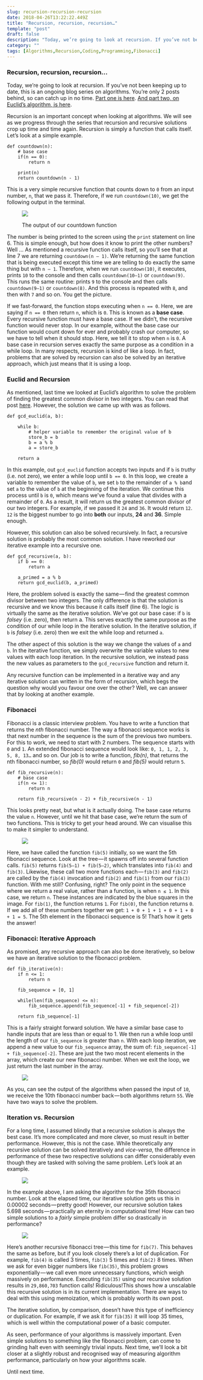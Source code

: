 ```yaml
---
slug: recursion-recursion-recursion
date: 2018-04-26T13:22:22.449Z
title: "Recursion, recursion, recursion…"
template: "post"
draft: false
description: "Today, we’re going to look at recursion. If you’ve not been keeping up to date, this is an ongoing blog series on algorithms. You’re only 2 posts behind, so can catch up in no time. Part one is here…"
category: ""
tags: [Algorithms,Recursion,Coding,Programming,Fibonacci]
---
```


### Recursion, recursion, recursion…

Today, we’re going to look at recursion. If you’ve not been keeping up to date, this is an ongoing blog series on algorithms. You’re only 2 posts behind, so can catch up in no time. [Part one is here](https://medium.com/@timrooke1991/mmmm-algorithms-c3580097680a). [And part two, on Euclid’s algorithm, is here](https://medium.com/@timrooke1991/gcd-euclid-and-efficient-algorithms-8b83af5325fa).

Recursion is an important concept when looking at algorithms. We will see as we progress through the series that recursion and recursive solutions crop up time and time again. Recursion is simply a function that calls itself. Let’s look at a simple example.

```
def countdown(n):
    # base case
    if(n == 0): 
        return n
    
    print(n)
    return countdown(n - 1)
```

This is a very simple recursive function that counts down to `0` from an input number, `n`, that we pass it. Therefore, if we run `countdown(10)`, we get the following output in the terminal.

<figure>

![](/media/recursion-recursion-recursion-0.png)

<figcaption>The output of our countdown function</figcaption></figure>

The number is being printed to the screen using the `print` statement on line 6. This is simple enough, but how does it know to print the other numbers? Well … As mentioned a recursive function calls itself, so you’ll see that at line 7 we are returning `countdown(n — 1)`. We’re returning the same function that is being executed except this time we are telling to do exactly the same thing but with `n — 1`. Therefore, when we run `countdown(10)`, it executes, prints `10` to the console and then calls `countdown(10–1)` or `countdown(9)`. This runs the same routine: prints `9` to the console and then calls `countdown(9–1)` or `countdown(8)`. And this process is repeated with `8`, and then with `7` and so on. You get the picture.

If we fast-forward, the function stops executing when `n == 0`. Here, we are saying if `n == 0` then return `n`, which is `0`. This is known as a **base case**. Every recursive function must have a base case. If we didn’t, the recursive function would never stop. In our example, without the base case our function would count down for ever and probably crash our computer, so we have to tell when it should stop. Here, we tell it to stop when `n` is `0`. A base case in recursion serves exactly the same purpose as a condition in a while loop. In many respects, recursion is kind of like a loop. In fact, problems that are solved by recursion can also be solved by an iterative approach, which just means that it is using a loop.

### Euclid and Recursion

As mentioned, last time we looked at Euclid’s algorithm to solve the problem of finding the greatest common divisor in two integers. You can read that post [here](https://medium.com/@timrooke1991/gcd-euclid-and-efficient-algorithms-8b83af5325fa). However, the solution we came up with was as follows.

```
def gcd_euclid(a, b):
    
    while b:
        # helper variable to remember the original value of b
        store_b = b
        b = a % b
        a = store_b
      
    return a 
```

In this example, out `gcd_euclid` function accepts two inputs and if `b` is _truthy_ (i.e. not zero), we enter a while loop until `b == 0`. In this loop, we create a variable to remember the value of `b`, we set `b` to the remainder of `a % b`and set `a` to the value of `b` at the beginning of the iteration. We continue this process until `b` is `0`, which means we’ve found a value that divides with a remainder of `0`. As a result, it will return us the greatest common divisor of our two integers. For example, if we passed it `24` and `36`. It would return `12`. `12` is the biggest number to go into **both** our inputs, **24** and **36**. Simple enough.

However, this solution can also be solved recursively. In fact, a recursive solution is probably the most common solution. I have reworked our iterative example into a recursive one.

```
def gcd_recursive(a, b):
    if b == 0:
        return a

    a_primed = a % b
    return gcd_euclid(b, a_primed)
```

Here, the problem solved is exactly the same — find the greatest common divisor between two integers. The only difference is that the solution is recursive and we know this because it calls itself (line 6). The logic is virtually the same as the iterative solution. We’ve got our base case: if `b` is _falsey_ (i.e. zero), then return a. This serves exactly the same purpose as the condition of our while loop in the iterative solution. In the iterative solution, if `b` is _falsey_ (i.e. zero) then we exit the while loop and returned `a`.

The other aspect of this solution is the way we change the values of `a` and `b`. In the iterative function, we simply overwrite the variable values to new values with each loop iteration. In the recursive solution, we instead pass the new values as parameters to the `gcd_recursive` function and return it.

Any recursive function can be implemented in a iterative way and any iterative solution can written in the form of recursion, which begs the question why would you favour one over the other? Well, we can answer that by looking at another example.

### Fibonacci

Fibonacci is a classic interview problem. You have to write a function that returns the _nth_ fibonacci number. The way a fibonacci sequence works is that next number in the sequence is the sum of the previous two numbers. For this to work, we need to start with 2 numbers. The sequence starts with `0` and `1`. An extended fibonacci sequence would look like: `0, 1, 1, 2, 3, 5, 8, 13…` and so on. Our job is to write a function, _fib(n)_, that returns the nth fibonacci number, so _fib(0)_ would return `0` and _fib(5)_ would return `5`.

```
def fib_recursive(n):
    # base case
    if(n <= 1):
        return n
    
    return fib_recursive(n - 2) + fib_recursive(n - 1)
```

This looks pretty neat, but what is it actually doing. The base case returns the value `n`. However, until we hit that base case, we’re return the sum of two functions. This is tricky to get your head around. We can visualise this to make it simpler to understand.

<figure>

![](/media/recursion-recursion-recursion-1.png)

</figure>

Here, we have called the function `fib(5)` initially, so we want the 5th fibonacci sequence. Look at the tree — it spawns off into several function calls. `fib(5)` returns `fib(5–1) + fib(5–2)`, which translates into `fib(4)` and `fib(3)`. Likewise, these call two more functions each — `fib(3)` and `fib(2)` are called by the `fib(4)` invocation and `fib(2)` and `fib(1)` from our `fib(3)` function. With me still? Confusing, right? The only point in the sequence where we return a real value, rather than a function, is when `n ≤ 1`. In this case, we return `n`. These instances are indicated by the blue squares in the image. For `fib(1)`, the function returns `1`. For `fib(0)`, the function returns `0`. If we add all of these numbers together we get: `1 + 0 + 1 + 1 + 0 + 1 + 0 + 1 = 5`. The 5th element in the fibonacci sequence is 5! That’s how it gets the answer!

### Fibonacci: Iterative Approach

As promised, any recursive approach can also be done iteratively, so below we have an iterative solution to the fibonacci problem.

```
def fib_iterative(n):
    if n <= 1:
        return n

    fib_sequence = [0, 1]

    while(len(fib_sequence) <= n):
        fib_sequence.append(fib_sequence[-1] + fib_sequence[-2])

    return fib_sequence[-1]
```

This is a fairly straight forward solution. We have a similar base case to handle inputs that are less than or equal to 1. We then run a while loop until the length of our `fib_sequence` is greater than `n`. With each loop iteration, we append a new value to our `fib_sequence` array, the sum of: `fib_sequence[-1] + fib_sequence[-2]`. These are just the two most recent elements in the array, which create our new fibonacci number. When we exit the loop, we just return the last number in the array.

<figure>

![](/media/recursion-recursion-recursion-2.png)

</figure>

As you, can see the output of the algorithms when passed the input of `10`, we receive the 10th fibonacci number back — both algorithms return `55`. We have two ways to solve the problem.

### Iteration vs. Recursion

For a long time, I assumed blindly that a recursive solution is always the best case. It’s more complicated and more clever, so must result in better performance. However, this is not the case. While theoretically any recursive solution can be solved iteratively and _vice-versa_, the difference in performance of these two respective solutions can differ considerably even though they are tasked with solving the same problem. Let’s look at an example.

<figure>

![](/media/recursion-recursion-recursion-3.png)

</figure>

In the example above, I am asking the algorithm for the 35th fibonacci number. Look at the elapsed time, our iterative solution gets us this in 0.00002 seconds — pretty good! However, our recursive solution takes 5.698 seconds — practically an eternity in computational time! How can two simple solutions to a _fairly_ simple problem differ so drastically in performance?

<figure>

![](/media/recursion-recursion-recursion-4.png)

</figure>

Here’s another recursive fibonacci tree — this time for `fib(7)`. This behaves the same as before, but if you look closely there’s a lot of duplication. For example, `fib(4)` is called 3 times, `fib(3)` 5 times and `fib(2)` 8 times. When we ask for even bigger numbers like `fib(35)`, this problem grows exponentially — we call even more unnecessary functions, which weigh massively on performance. Executing `fib(35)` using our recursive solution results in `29,860,703` function calls! Ridiculous!This shows how a unscalable this recursive solution is in its current implementation. There are ways to deal with this using memoization, which is probably worth its own post.

The iterative solution, by comparison, doesn’t have this type of inefficiency or duplication. For example, if we ask it for `fib(35)` it will loop 35 times, which is well within the computational power of a basic computer.

As seen, performance of your algorithms is massively important. Even simple solutions to something like the fibonacci problem, can come to grinding halt even with seemingly trivial inputs. Next time, we’ll look a bit closer at a slightly robust and recognised way of measuring algorithm performance, particularly on how your algorithms scale.

Until next time.
